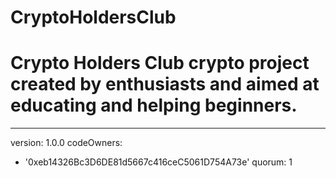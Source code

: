 # CryptoHoldersClub
# Crypto Holders Club crypto project created by enthusiasts and aimed at educating and helping beginners.
---
version: 1.0.0
codeOwners:
  - '0xeb14326Bc3D6DE81d5667c416ceC5061D754A73e'
quorum: 1
